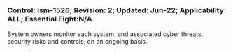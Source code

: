 ### Control: ism-1526; Revision: 2; Updated: Jun-22; Applicability: ALL; Essential Eight:N/A
<p>System owners monitor each system, and associated cyber threats, security risks and controls, on an ongoing basis.</p>